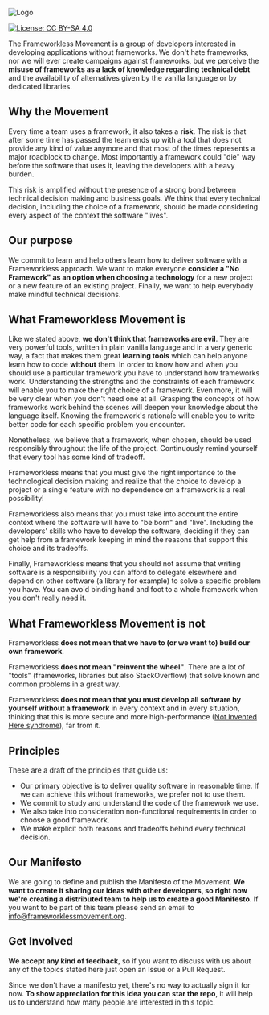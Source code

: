 ![Logo](https://file-aorgnbquet.now.sh)

[![License: CC BY-SA 4.0](https://img.shields.io/badge/License-CC%20BY--SA%204.0-lightgrey.svg)](https://creativecommons.org/licenses/by-sa/4.0/)

The Frameworkless Movement is a group of developers interested in developing applications without frameworks. We don't hate frameworks, nor we will ever create campaigns against frameworks, but we perceive the **misuse of frameworks as a lack of knowledge regarding technical debt** and the availability of alternatives given by the vanilla language or by dedicated libraries.

## Why the Movement

Every time a team uses a framework, it also takes a **risk**. The risk is that after some time has passed the team ends up with a tool that does not provide any kind of value anymore and that most of the times represents a major roadblock to change. Most importantly a framework could "die" way before the software that uses it, leaving the developers with a heavy burden.

This risk is amplified without the presence of a strong bond between technical decision making and business goals. We think that every technical decision, including the choice of a framework, should be made considering every aspect of the context the software "lives".

## Our purpose
We commit to learn and help others learn how to deliver software with a Frameworkless approach. We want to make everyone **consider a "No Framework" as an option when choosing a technology** for a new project or a new feature of an existing project. Finally, we want to help everybody make mindful technical decisions.

## What Frameworkless Movement is

Like we stated above, **we don't think that frameworks are evil**. They are very powerful tools, written in plain vanilla language and in a very generic way, a fact that makes them great **learning tools** which can help anyone learn how to code **without** them. In order to know how and when you should use a particular framework you have to understand how frameworks work. Understanding the strengths and the constraints of each framework will enable you to make the right choice of a framework. Even more, it will be very clear when you don't need one at all. Grasping the concepts of how frameworks work behind the scenes will deepen your knowledge about the language itself. Knowing the framework's rationale will enable you to write better code for each specific problem you encounter.

Nonetheless, we believe that a framework, when chosen, should be used responsibly throughout the life of the project. Continuously remind yourself that every tool has some kind of tradeoff.

Frameworkless means that you must give the right importance to the technological decision making and realize that the choice to develop a project or a single feature with no dependence on a framework is a real possibility!

Frameworkless also means that you must take into account the entire context where the software will have to "be born" and "live". Including the developers' skills who have to develop the software, deciding if they can get help from a framework keeping in mind the reasons that support this choice and its tradeoffs.

Finally, Frameworkless means that you should not assume that writing software is a responsibility you can afford to delegate elsewhere and depend on other software (a library for example) to solve a specific problem you have. You can avoid binding hand and foot to a whole framework when you don't really need it.

## What Frameworkless Movement is not

Frameworkless **does not mean that we have to (or we want to) build our own framework**. 

Frameworkless **does not mean "reinvent the wheel"**. There are a lot of "tools" (frameworks, libraries but also StackOverflow) that solve known and common problems in a great way. 

Frameworkless **does not mean that you must develop all software by yourself without a framework** in every context and in every situation, thinking that this is more secure and more high-performance ([Not Invented Here syndrome](https://en.wikipedia.org/wiki/Not_invented_here#In_computing)), far from it.

## Principles

These are a draft of the principles that guide us:

* Our primary objective is to deliver quality software in reasonable time. If we can achieve this without frameworks, we prefer not to use them.
* We commit to study and understand the code of the framework we use.
* We also take into consideration non-functional requirements in order to choose a good framework.
* We make explicit both reasons and tradeoffs behind every technical decision.

## Our Manifesto

We are going to define and publish the Manifesto of the Movement. **We want to create it sharing our ideas with other developers, so right now we're creating a distributed team to help us to create a good Manifesto**. If you want to be part of this team please send an email to info@frameworklessmovement.org.

## Get Involved

**We accept any kind of feedback**, so if you want to discuss with us about any of the topics stated here just open an Issue or a Pull Request.

Since we don't have a manifesto yet, there's no way to actually sign it for now. **To show appreciation for this idea you can star the repo**, it will help us to understand how many people are interested in this topic.
